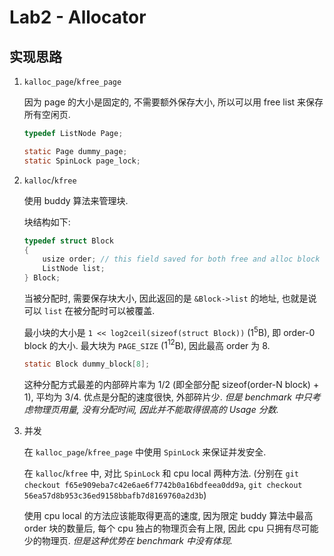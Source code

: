 # Lab2 - Allocator

## 实现思路
1. `kalloc_page`/`kfree_page`

   因为 page 的大小是固定的, 不需要额外保存大小, 所以可以用 free list 来保存所有空闲页.

   ```c
   typedef ListNode Page;

   static Page dummy_page;
   static SpinLock page_lock;
   ```

2. `kalloc`/`kfree`
   
   使用 buddy 算法来管理块.

   块结构如下:
   ```c
   typedef struct Block
   {
       usize order; // this field saved for both free and alloc block
       ListNode list;
   } Block;
   ```

   当被分配时, 需要保存块大小, 因此返回的是 `&Block->list` 的地址, 也就是说可以 `list` 在被分配时可以被覆盖.

   最小块的大小是 `1 << log2ceil(sizeof(struct Block))` ($1^{5}$B), 即 order-0 block 的大小. 最大块为 `PAGE_SIZE` ($1^{12}$B), 因此最高 order 为 8.

   ```c
   static Block dummy_block[8];
   ```

   这种分配方式最差的内部碎片率为 $1/2$ (即全部分配 sizeof(order-N block) + 1), 平均为 $3/4$. 优点是分配的速度很快, 外部碎片少. *但是 benchmark 中只考虑物理页用量, 没有分配时间, 因此并不能取得很高的 Usage 分数.*

3. 并发

   在 `kalloc_page`/`kfree_page` 中使用 `SpinLock` 来保证并发安全.

   在 `kalloc`/`kfree` 中, 对比 `SpinLock` 和 cpu local 两种方法. (分别在 `git checkout f65e909eba7c42e6ae6f7742b0a16bdfeea0dd9a`, `git checkout 56ea57d8b953c36ed9158bbafb7d8169760a2d3b`)

   使用 cpu local 的方法应该能取得更高的速度, 因为限定 buddy 算法中最高 order 块的数量后, 每个 cpu 独占的物理页会有上限, 因此 cpu 只拥有尽可能少的物理页. *但是这种优势在 benchmark 中没有体现.*

